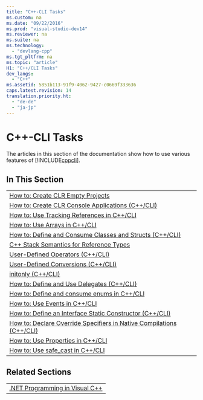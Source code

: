 ```yaml
---
title: "C++-CLI Tasks"
ms.custom: na
ms.date: "09/22/2016"
ms.prod: "visual-studio-dev14"
ms.reviewer: na
ms.suite: na
ms.technology: 
  - "devlang-cpp"
ms.tgt_pltfrm: na
ms.topic: "article"
H1: "C++/CLI Tasks"
dev_langs: 
  - "C++"
ms.assetid: 5851b113-91f9-4062-9427-c0669f333636
caps.latest.revision: 14
translation.priority.ht: 
  - "de-de"
  - "ja-jp"
---
```

# C++-CLI Tasks
The articles in this section of the documentation show how to use various features of [!INCLUDE[cppcli](../VS_csharp/includes/cppcli_md.md)].  
  
## In This Section  
  
||  
|-|  
|[How to: Create CLR Empty Projects](../VS_csharp/how-to--create-clr-empty-projects.md)|  
|[How to: Create CLR Console Applications (C++/CLI)](../VS_csharp/how-to--create-clr-console-applications--c---cli-.md)|  
|[How to: Use Tracking References in C++/CLI](../VS_csharp/how-to--use-tracking-references-in-c---cli.md)|  
|[How to: Use Arrays in C++/CLI](../VS_csharp/how-to--use-arrays-in-c---cli.md)|  
|[How to: Define and Consume Classes and Structs (C++/CLI)](../VS_csharp/how-to--define-and-consume-classes-and-structs--c---cli-.md)|  
|[C++ Stack Semantics for Reference Types](../VS_csharp/c---stack-semantics-for-reference-types.md)|  
|[User-Defined Operators (C++/CLI)](../VS_csharp/user-defined-operators--c---cli-.md)|  
|[User-Defined Conversions (C++/CLI)](../VS_csharp/user-defined-conversions--c---cli-.md)|  
|[initonly (C++/CLI)](../VS_csharp/initonly--c---cli-.md)|  
|[How to: Define and Use Delegates (C++/CLI)](../VS_csharp/how-to--define-and-use-delegates--c---cli-.md)|  
|[How to: Define and consume enums in C++/CLI](../VS_csharp/how-to--define-and-consume-enums-in-c---cli.md)|  
|[How to: Use Events in C++/CLI](../VS_csharp/how-to--use-events-in-c---cli.md)|  
|[How to: Define an Interface Static Constructor (C++/CLI)](../VS_csharp/how-to--define-an-interface-static-constructor--c---cli-.md)|  
|[How to: Declare Override Specifiers in Native Compilations (C++/CLI)](../VS_csharp/how-to--declare-override-specifiers-in-native-compilations--c---cli-.md)|  
|[How to: Use Properties in C++/CLI](../VS_csharp/how-to--use-properties-in-c---cli.md)|  
|[How to: Use safe_cast in C++/CLI](../VS_csharp/how-to--use-safe_cast-in-c---cli.md)|  
  
## Related Sections  
  
||  
|-|  
|[.NET Programming in Visual C++](../VS_csharp/.net-programming-with-c---cli--visual-c---.md)|